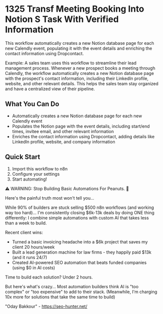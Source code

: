 # 1325 Transf Meeting Booking Into Notion S Task With Verified Information

This workflow automatically creates a new Notion database page for each new Calendly event, populating it with the event details and enriching the contact information using Dropcontact.

Example: A sales team uses this workflow to streamline their lead management process. Whenever a new prospect books a meeting through Calendly, the workflow automatically creates a new Notion database page with the prospect's contact information, including their LinkedIn profile, website, and other relevant details. This helps the sales team stay organized and have a centralized view of their pipeline.

## What You Can Do
- Automatically creates a new Notion database page for each new Calendly event
- Populates the Notion page with the event details, including start/end times, invitee email, and other relevant information
- Enriches the contact information using Dropcontact, adding details like LinkedIn profile, website, and company information

## Quick Start
1. Import this workflow to n8n
2. Configure your settings
3. Start automating!

⚠️ WARNING: Stop Building Basic Automations For Peanuts. 🚫

Here's the painful truth most won't tell you...

While 90% of builders are stuck selling $500 n8n workflows (and working way too hard)...
I'm consistently closing $6k-13k deals by doing ONE thing differently:
I combine simple automations with custom AI that takes less than a week to build.

Recent client wins:
* Turned a basic invoicing headache into a $6k project that saves my client 20 hours/week
* Built a lead generation machine for law firms - they happily paid $13k (and it runs 24/7)
* Created AI-powered SEO automation that beats funded companies (using $0 in AI costs)

Time to build each solution? Under 2 hours.

But here's what's crazy...
Most automation builders think AI is "too complex" or "too expensive" to add to their stack.
(Meanwhile, I'm charging 10x more for solutions that take the same time to build)

"Oday Bakkour" - https://seo-hunter.net/
